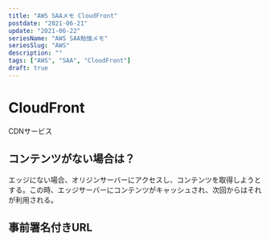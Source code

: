 ```yaml
---
title: "AWS SAAメモ CloudFront"
postdate: "2021-06-21"
update: "2021-06-22"
seriesName: "AWS SAA勉強メモ"
seriesSlug: "AWS"
description: ""
tags: ["AWS", "SAA", "CloudFront"]
draft: true
---
```


# CloudFront

CDNサービス

## コンテンツがない場合は？

エッジにない場合、オリジンサーバーにアクセスし、コンテンツを取得しようとする。この時、エッジサーバーにコンテンツがキャッシュされ、次回からはそれが利用される。

## 事前署名付きURL